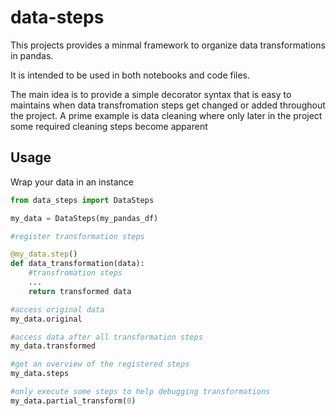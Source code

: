 # data-steps

This projects provides a minmal framework to
organize data transformations in pandas.

It is intended to be used in both notebooks
and code files.

The main idea is to provide a simple decorator
syntax that is easy to maintains when data
transfromation steps get changed or added
throughout the project. A prime example
is data cleaning where only later in the project
some required cleaning steps become apparent

## Usage



Wrap your data in an instance

```python
from data_steps import DataSteps

my_data = DataSteps(my_pandas_df)

#register transformation steps

@my_data.step()
def data_transformation(data):
    #transfromation steps
    ...
    return transformed data

#access original data
my_data.original

#access data after all transformation steps
my_data.transformed

#get an overview of the registered steps
my_data.steps

#only execute some steps to help debugging transformations
my_data.partial_transform(0)
```
